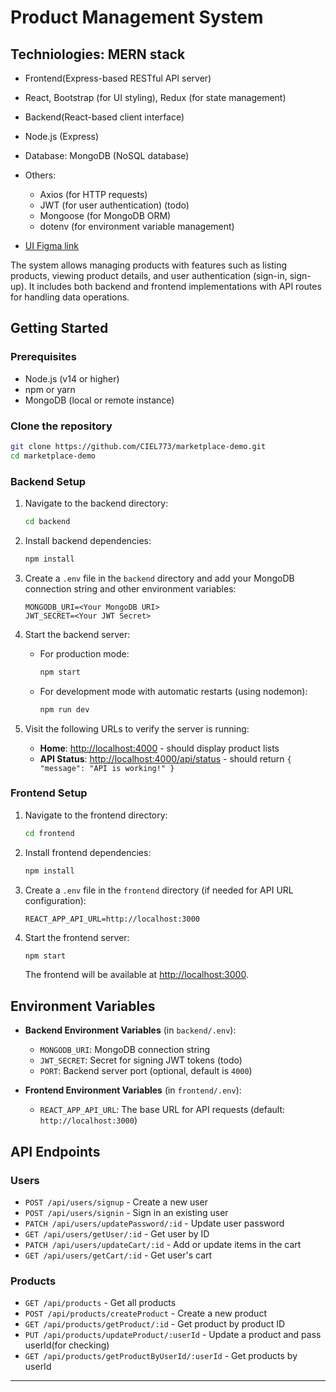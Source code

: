 # Product Management System

## Techniologies: MERN stack

- Frontend(Express-based RESTful API server)

- React, Bootstrap (for UI styling), Redux (for state management)

- Backend(React-based client interface)

- Node.js (Express)

- Database: MongoDB (NoSQL database)

- Others:
  - Axios (for HTTP requests)
  - JWT (for user authentication) (todo)
  - Mongoose (for MongoDB ORM)
  - dotenv (for environment variable management)

- [UI Figma link](https://www.figma.com/design/brgvADTppPXJdYkaOR5AmW/Management-Chuwa?node-id=819-521&node-type=frame)

The system allows managing products with features such as listing products, viewing product details, and user authentication (sign-in, sign-up). It includes both backend and frontend implementations with API routes for handling data operations.

## Getting Started
### Prerequisites
- Node.js (v14 or higher)
- npm or yarn
- MongoDB (local or remote instance)

### Clone the repository

```bash
git clone https://github.com/CIEL773/marketplace-demo.git
cd marketplace-demo
```

### Backend Setup

1. Navigate to the backend directory:
   ```bash
   cd backend
   ```

2. Install backend dependencies:
   ```bash
   npm install
   ```

3. Create a `.env` file in the `backend` directory and add your MongoDB connection string and other environment variables:
   ```env
   MONGODB_URI=<Your MongoDB URI>
   JWT_SECRET=<Your JWT Secret>
   ```

4. Start the backend server:
   - For production mode:
     ```bash
     npm start
     ```
   - For development mode with automatic restarts (using nodemon):
     ```bash
     npm run dev
     ```

5. Visit the following URLs to verify the server is running:
   - **Home**: [http://localhost:4000](http://localhost:4000) - should display product lists
   - **API Status**: [http://localhost:4000/api/status](http://localhost:4000/api/status) - should return `{ "message": "API is working!" }`

### Frontend Setup

1. Navigate to the frontend directory:
   ```bash
   cd frontend
   ```

2. Install frontend dependencies:
   ```bash
   npm install
   ```

3. Create a `.env` file in the `frontend` directory (if needed for API URL configuration):
   ```env
   REACT_APP_API_URL=http://localhost:3000
   ```

4. Start the frontend server:
   ```bash
   npm start
   ```

   The frontend will be available at [http://localhost:3000](http://localhost:3000).

## Environment Variables

- **Backend Environment Variables** (in `backend/.env`):
  - `MONGODB_URI`: MongoDB connection string
  - `JWT_SECRET`: Secret for signing JWT tokens (todo)
  - `PORT`: Backend server port (optional, default is `4000`)

- **Frontend Environment Variables** (in `frontend/.env`):
  - `REACT_APP_API_URL`: The base URL for API requests (default: `http://localhost:3000`)

## API Endpoints

### Users

- `POST /api/users/signup` - Create a new user
- `POST /api/users/signin` - Sign in an existing user
- `PATCH /api/users/updatePassword/:id` - Update user password
- `GET /api/users/getUser/:id` - Get user by ID
- `PATCH /api/users/updateCart/:id` - Add or update items in the cart
- `GET /api/users/getCart/:id` - Get user's cart

### Products

- `GET /api/products` - Get all products
- `POST /api/products/createProduct` - Create a new product
- `GET /api/products/getProduct/:id` - Get product by product ID
- `PUT /api/products/updateProduct/:userId` - Update a product and pass userId(for checking)
- `GET /api/products/getProductByUserId/:userId` - Get products by userId

---